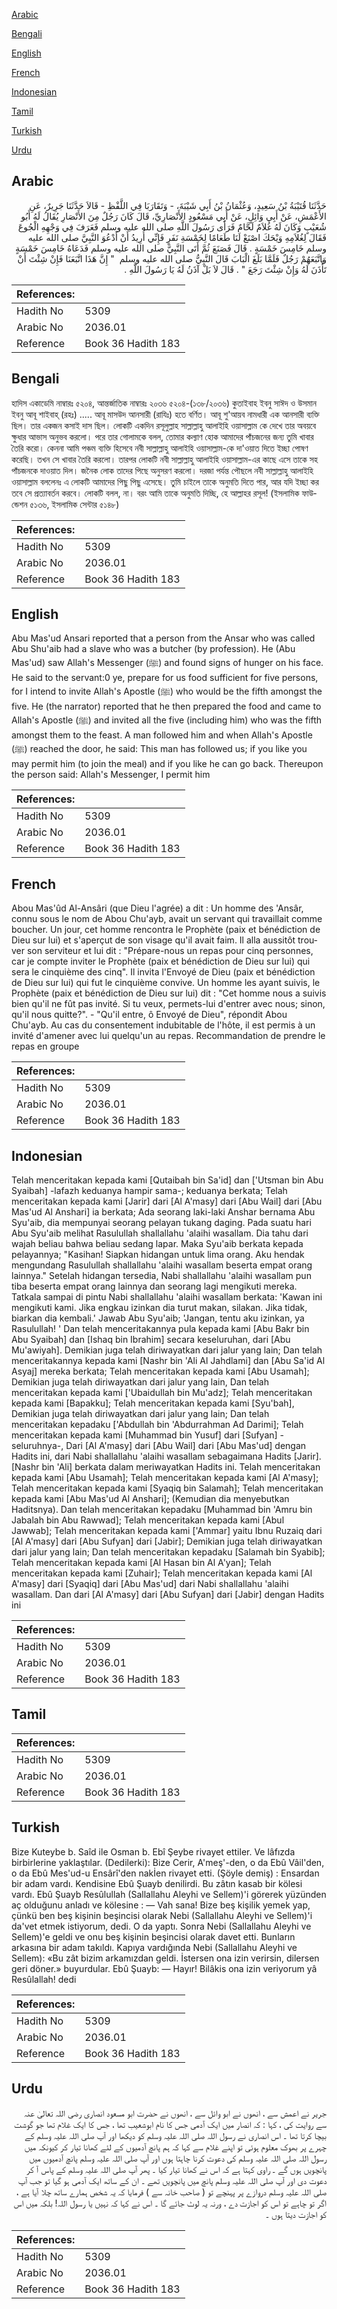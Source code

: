 [Arabic](#arabic)

[Bengali](#bengali)

[English](#english)

[French](#french)

[Indonesian](#indonesian)

[Tamil](#tamil)

[Turkish](#turkish)

[Urdu](#urdu)

## Arabic


<div dir="rtl" lang="ar" style={{fontSize:'larger',backgroundColor:'#f8f9fa',padding:20}}>
حَدَّثَنَا قُتَيْبَةُ بْنُ سَعِيدٍ، وَعُثْمَانُ بْنُ أَبِي شَيْبَةَ، - وَتَقَارَبَا فِي اللَّفْظِ - قَالاَ حَدَّثَنَا جَرِيرٌ، عَنِ الأَعْمَشِ، عَنْ أَبِي وَائِلٍ، عَنْ أَبِي مَسْعُودٍ الأَنْصَارِيِّ، قَالَ كَانَ رَجُلٌ مِنَ الأَنْصَارِ يُقَالُ لَهُ أَبُو شُعَيْبٍ وَكَانَ لَهُ غُلاَمٌ لَحَّامٌ فَرَأَى رَسُولَ اللَّهِ صلى الله عليه وسلم فَعَرَفَ فِي وَجْهِهِ الْجُوعَ فَقَالَ لِغُلاَمِهِ وَيْحَكَ اصْنَعْ لَنَا طَعَامًا لِخَمْسَةِ نَفَرٍ فَإِنِّي أُرِيدُ أَنْ أَدْعُوَ النَّبِيَّ صلى الله عليه وسلم خَامِسَ خَمْسَةٍ ‏.‏ قَالَ فَصَنَعَ ثُمَّ أَتَى النَّبِيَّ صلى الله عليه وسلم فَدَعَاهُ خَامِسَ خَمْسَةٍ وَاتَّبَعَهُمْ رَجُلٌ فَلَمَّا بَلَغَ الْبَابَ قَالَ النَّبِيُّ صلى الله عليه وسلم ‏ "‏ إِنَّ هَذَا اتَّبَعَنَا فَإِنْ شِئْتَ أَنْ تَأْذَنَ لَهُ وَإِنْ شِئْتَ رَجَعَ ‏"‏ ‏.‏ قَالَ لاَ بَلْ آذَنُ لَهُ يَا رَسُولَ اللَّهِ ‏.‏
</div>
<div style={{backgroundColor:'#f8f9fa',padding:20, marginBottom: 10}}><table> <thead> <tr> <th>References:</th> <th></th> </tr> </thead> <tbody><tr><td>Hadith No</td><td>5309</td></tr><tr><td>Arabic No</td><td>2036.01</td></tr><tr><td>Reference</td><td>Book 36 Hadith 183</td></tr></tbody></table></div>

## Bengali


<div dir="ltr" lang="bn" style={{fontSize:'larger',backgroundColor:'#f8f9fa',padding:20}}>
হাদিস একাডেমি নাম্বারঃ ৫২০৪, আন্তর্জাতিক নাম্বারঃ ২০৩৬ ৫২০৪-(১৩৮/২০৩৬) কুতাইবাহ ইবনু সাঈদ ও উসমান ইবনু আবূ শাইবাহ্ (রহঃ) ..... আবূ মাসউদ আনসারী (রাযিঃ) হতে বর্ণিত। আবূ শু'আয়ব নামধারী এক আনসারী ব্যক্তি ছিল। তার একজন কসাই দাস ছিল। লোকটি একদিন রসূলুল্লাহ সাল্লাল্লাহু আলাইহি ওয়াসাল্লাম কে দেখে তার অবয়বে ক্ষুধার আভাস অনুভব করলো। পরে তার গোলামকে বলল, তোমার কল্যাণ হোক আমাদের পাঁচজনের জন্য তুমি খাবার তৈরি করো। কেননা আমি পঞ্চম ব্যক্তি হিসেবে নবী সাল্লাল্লাহু আলাইহি ওয়াসাল্লাম-কে দা'ওয়াত দিতে ইচ্ছা পোষণ করেছি। তখন সে খাবার তৈরি করলো। তারপর লোকটি নবী সাল্লাল্লাহু আলাইহি ওয়াসাল্লাম-এর কাছে এসে তাকে সহ পাঁচজনকে দাওয়াত দিল। জনৈক লোক তাদের পিছে অনুসরণ করলো। দরজা পর্যন্ত পৌছলে নবী সাল্লাল্লাহু আলাইহি ওয়াসাল্লাম বললেনঃ এ লোকটি আমাদের পিছু পিছু এসেছে। তুমি চাইলে তাকে অনুমতি দিতে পার, আর যদি ইচ্ছা কর তবে সে প্রত্যাবর্তন করবে। লোকটি বলল, না। বরং আমি তাকে অনুমতি দিচ্ছি, হে আল্লাহর রসূল! (ইসলামিক ফাউন্ডেশন ৫১৩৬, ইসলামিক সেন্টার ৫১৪৮)
</div>
<div style={{backgroundColor:'#f8f9fa',padding:20, marginBottom: 10}}><table> <thead> <tr> <th>References:</th> <th></th> </tr> </thead> <tbody><tr><td>Hadith No</td><td>5309</td></tr><tr><td>Arabic No</td><td>2036.01</td></tr><tr><td>Reference</td><td>Book 36 Hadith 183</td></tr></tbody></table></div>

## English


<div dir="ltr" lang="en" style={{fontSize:'larger',backgroundColor:'#f8f9fa',padding:20}}>
Abu Mas'ud Ansari reported that a person from the Ansar who was called Abu Shu'aib had a slave who was a butcher (by profession). He (Abu Mas'ud) saw Allah's Messenger (ﷺ) and found signs of hunger on his face. He said to the servant:0 ye, prepare for us food sufficient for five persons, for I intend to invite Allah's Apostle (ﷺ) who would be the fifth amongst the five. He (the narrator) reported that he then prepared the food and came to Allah's Apostle (ﷺ) and invited all the five (including him) who was the fifth amongst them to the feast. A man followed him and when Allah's Apostle (ﷺ) reached the door, he said: This man has followed us; if you like you may permit him (to join the meal) and if you like he can go back. Thereupon the person said: Allah's Messenger, I permit him
</div>
<div style={{backgroundColor:'#f8f9fa',padding:20, marginBottom: 10}}><table> <thead> <tr> <th>References:</th> <th></th> </tr> </thead> <tbody><tr><td>Hadith No</td><td>5309</td></tr><tr><td>Arabic No</td><td>2036.01</td></tr><tr><td>Reference</td><td>Book 36 Hadith 183</td></tr></tbody></table></div>

## French


<div dir="ltr" lang="fr" style={{fontSize:'larger',backgroundColor:'#f8f9fa',padding:20}}>
Abou Mas'ûd Al-Ansâri (que Dieu l'agrée) a dit : Un homme des 'Ansâr, connu sous le nom de Abou Chu'ayb, avait un servant qui travaillait comme boucher. Un jour, cet homme rencontra le Prophète (paix et bénédiction de Dieu sur lui) et s'aperçut de son visage qu'il avait faim. Il alla aussitôt trouver son serviteur et lui dit : "Prépare-nous un repas pour cinq personnes, car je compte inviter le Prophète (paix et bénédiction de Dieu sur lui) qui sera le cinquième des cinq". Il invita l'Envoyé de Dieu (paix et bénédiction de Dieu sur lui) qui fut le cinquième convive. Un homme les ayant suivis, le Prophète (paix et bénédiction de Dieu sur lui) dit : "Cet homme nous a suivis bien qu'il ne fût pas invité. Si tu veux, permets-lui d'entrer avec nous; sinon, qu'il nous quitte?". - "Qu'il entre, ô Envoyé de Dieu", répondit Abou Chu'ayb. Au cas du consentement indubitable de l'hôte, il est permis à un invité d'amener avec lui quelqu'un au repas. Recommandation de prendre le repas en groupe
</div>
<div style={{backgroundColor:'#f8f9fa',padding:20, marginBottom: 10}}><table> <thead> <tr> <th>References:</th> <th></th> </tr> </thead> <tbody><tr><td>Hadith No</td><td>5309</td></tr><tr><td>Arabic No</td><td>2036.01</td></tr><tr><td>Reference</td><td>Book 36 Hadith 183</td></tr></tbody></table></div>

## Indonesian


<div dir="ltr" lang="id" style={{fontSize:'larger',backgroundColor:'#f8f9fa',padding:20}}>
Telah menceritakan kepada kami [Qutaibah bin Sa'id] dan ['Utsman bin Abu Syaibah] -lafazh keduanya hampir sama-; keduanya berkata; Telah menceritakan kepada kami [Jarir] dari [Al A'masy] dari [Abu Wail] dari [Abu Mas'ud Al Anshari] ia berkata; Ada seorang laki-laki Anshar bernama Abu Syu'aib, dia mempunyai seorang pelayan tukang daging. Pada suatu hari Abu Syu'aib melihat Rasulullah shallallahu 'alaihi wasallam. Dia tahu dari wajah beliau bahwa beliau sedang lapar. Maka Syu'aib berkata kepada pelayannya; "Kasihan! Siapkan hidangan untuk lima orang. Aku hendak mengundang Rasulullah shallallahu 'alaihi wasallam beserta empat orang lainnya." Setelah hidangan tersedia, Nabi shallallahu 'alaihi wasallam pun tiba beserta empat orang lainnya dan seorang lagi mengikuti mereka. Tatkala sampai di pintu Nabi shallallahu 'alaihi wasallam berkata: 'Kawan ini mengikuti kami. Jika engkau izinkan dia turut makan, silakan. Jika tidak, biarkan dia kembali.' Jawab Abu Syu'aib; 'Jangan, tentu aku izinkan, ya Rasulullah! ' Dan telah menceritakannya pula kepada kami [Abu Bakr bin Abu Syaibah] dan [Ishaq bin Ibrahim] secara keseluruhan, dari [Abu Mu'awiyah]. Demikian juga telah diriwayatkan dari jalur yang lain; Dan telah menceritakannya kepada kami [Nashr bin 'Ali Al Jahdlami] dan [Abu Sa'id Al Asyaj] mereka berkata; Telah menceritakan kepada kami [Abu Usamah]; Demikian juga telah diriwayatkan dari jalur yang lain, Dan telah menceritakan kepada kami ['Ubaidullah bin Mu'adz]; Telah menceritakan kepada kami [Bapakku]; Telah menceritakan kepada kami [Syu'bah], Demikian juga telah diriwayatkan dari jalur yang lain; Dan telah menceritakan kepadaku ['Abdullah bin 'Abdurrahman Ad Darimi]; Telah menceritakan kepada kami [Muhammad bin Yusuf] dari [Sufyan] -seluruhnya-, Dari [Al A'masy] dari [Abu Wail] dari [Abu Mas'ud] dengan Hadits ini, dari Nabi shallallahu 'alaihi wasallam sebagaimana Hadits [Jarir]. [Nashr bin 'Ali] berkata dalam meriwayatkan Hadits ini. Telah menceritakan kepada kami [Abu Usamah]; Telah menceritakan kepada kami [Al A'masy]; Telah menceritakan kepada kami [Syaqiq bin Salamah]; Telah menceritakan kepada kami [Abu Mas'ud Al Anshari]; (Kemudian dia menyebutkan Haditsnya). Dan telah menceritakan kepadaku [Muhammad bin 'Amru bin Jabalah bin Abu Rawwad]; Telah menceritakan kepada kami [Abul Jawwab]; Telah menceritakan kepada kami ['Ammar] yaitu Ibnu Ruzaiq dari [Al A'masy] dari [Abu Sufyan] dari [Jabir]; Demikian juga telah diriwayatkan dari jalur yang lain; Dan telah menceritakan kepadaku [Salamah bin Syabib]; Telah menceritakan kepada kami [Al Hasan bin Al A'yan]; Telah menceritakan kepada kami [Zuhair]; Telah menceritakan kepada kami [Al A'masy] dari [Syaqiq] dari [Abu Mas'ud] dari Nabi shallallahu 'alaihi wasallam. Dan dari [Al A'masy] dari [Abu Sufyan] dari [Jabir] dengan Hadits ini
</div>
<div style={{backgroundColor:'#f8f9fa',padding:20, marginBottom: 10}}><table> <thead> <tr> <th>References:</th> <th></th> </tr> </thead> <tbody><tr><td>Hadith No</td><td>5309</td></tr><tr><td>Arabic No</td><td>2036.01</td></tr><tr><td>Reference</td><td>Book 36 Hadith 183</td></tr></tbody></table></div>

## Tamil


<div dir="ltr" lang="ta" style={{fontSize:'larger',backgroundColor:'#f8f9fa',padding:20}}>

</div>
<div style={{backgroundColor:'#f8f9fa',padding:20, marginBottom: 10}}><table> <thead> <tr> <th>References:</th> <th></th> </tr> </thead> <tbody><tr><td>Hadith No</td><td>5309</td></tr><tr><td>Arabic No</td><td>2036.01</td></tr><tr><td>Reference</td><td>Book 36 Hadith 183</td></tr></tbody></table></div>

## Turkish


<div dir="ltr" lang="tr" style={{fontSize:'larger',backgroundColor:'#f8f9fa',padding:20}}>
Bize Kuteybe b. Saîd ile Osman b. Ebî Şeybe rivayet ettiler. Ve lâfızda birbirlerine yaklaştılar. (Dedilerki): Bize Cerir, A'meş'-den, o da Ebû Vâil'den, o da Ebû Mes'ud-u Ensârî'den nakİen rivayet etti. (Şöyle demiş) : Ensardan bir adam vardı. Kendisine Ebû Şuayb denilirdi. Bu zâtın kasab bir kölesi vardı. Ebû Şuayb Resûlullah (Sallallahu Aleyhi ve Sellem)'i görerek yüzünden aç olduğunu anladı ve kölesine : — Vah sana! Bize beş kişilik yemek yap, çünkü ben beş kişinin beşincisi olarak Nebi (Sallallahu Aleyhi ve Sellem)'i da'vet etmek istiyorum, dedi. O da yaptı. Sonra Nebi (Sallallahu Aleyhi ve Sellem)'e geldi ve onu beş kişinin beşincisi olarak davet etti. Bunların arkasına bir adam takıldı. Kapıya vardığında Nebi (Sallallahu Aleyhi ve Sellem): «Bu zât bizim arkamızdan geldi. İstersen ona izin verirsin, dilersen geri döner.» buyurdular. Ebû Şuayb: — Hayır! Bilâkis ona izin veriyorum yâ Resûlallah! dedi
</div>
<div style={{backgroundColor:'#f8f9fa',padding:20, marginBottom: 10}}><table> <thead> <tr> <th>References:</th> <th></th> </tr> </thead> <tbody><tr><td>Hadith No</td><td>5309</td></tr><tr><td>Arabic No</td><td>2036.01</td></tr><tr><td>Reference</td><td>Book 36 Hadith 183</td></tr></tbody></table></div>

## Urdu


<div dir="rtl" lang="ur" style={{fontSize:'larger',backgroundColor:'#f8f9fa',padding:20}}>
جریر نے اعمش سے ، انھوں نے ابو وائل سے ، انھوں نے حضرت ابو مسعود انصاری رضی اللہ تعالیٰ عنہ سے روایت کی ، کہا : کہ انصار میں ایک آدمی جس کا نام ابوشعیب تھا ، جس کا ایک غلام تھا جو گوشت بیچا کرتا تھا ۔ اس انصاری نے رسول اللہ صلی اللہ علیہ وسلم کو دیکھا اور آپ صلی اللہ علیہ وسلم کے چہرے پر بھوک معلوم ہوئی تو اپنے غلام سے کہا کہ ہم پانچ آدمیوں کے لئے کھانا تیار کر کیونکہ میں رسول اللہ صلی اللہ علیہ وسلم کی دعوت کرنا چاہتا ہوں اور آپ صلی اللہ علیہ وسلم پانچ آدمیوں میں پانچویں ہوں گے ۔ راوی کہتا ہے کہ اس نے کھانا تیار کیا ۔ پھر آپ صلی اللہ علیہ وسلم کے پاس آ کر دعوت دی اور آپ صلی اللہ علیہ وسلم پانچ میں پانچویں تھے ۔ ان کے ساتھ ایک آدمی ہو گیا تو جب آپ صلی اللہ علیہ وسلم دروازے پر پہنچے تو ( صاحب خانہ سے ) فرمایا کہ یہ شخص ہمارے ساتھ چلا آیا ہے ، اگر تو چاہے تو اس کو اجازت دے ، ورنہ یہ لوٹ جائے گا ۔ اس نے کہا کہ نہیں یا رسول اللہ! بلکہ میں اس کو اجازت دیتا ہوں ۔
</div>
<div style={{backgroundColor:'#f8f9fa',padding:20, marginBottom: 10}}><table> <thead> <tr> <th>References:</th> <th></th> </tr> </thead> <tbody><tr><td>Hadith No</td><td>5309</td></tr><tr><td>Arabic No</td><td>2036.01</td></tr><tr><td>Reference</td><td>Book 36 Hadith 183</td></tr></tbody></table></div>